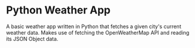 # Python Weather App

A basic weather app written in Python that fetches a given city's current weather data. Makes use of fetching the OpenWeatherMap API and reading its JSON Object data. 
